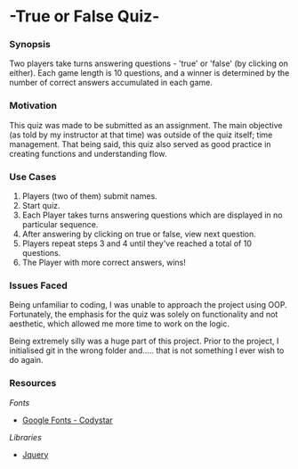 -True or False Quiz-
======

### Synopsis


Two players take turns answering questions - 'true' or 'false' (by clicking on either). Each game length is 10 questions, and a winner is determined by the number of correct answers accumulated in each game.


### Motivation

This quiz was made to be submitted as an assignment. The main objective (as told by my instructor at that time) was outside of the quiz itself; time management. That being said, this quiz also served as good practice in creating functions and understanding flow.


### Use Cases

1. Players (two of them) submit names.
2. Start quiz.
3. Each Player takes turns answering questions which are displayed in no particular sequence.
4. After answering by clicking on true or false, view next question.
5. Players repeat steps 3 and 4 until they've reached a total of 10 questions.
6. The Player with more correct answers, wins!


### Issues Faced

Being unfamiliar to coding, I was unable to approach the project using OOP. Fortunately, the emphasis for the quiz was solely on functionality and not aesthetic, which allowed me more time to work on the logic.

Being extremely silly was a huge part of this project. Prior to the project, I initialised git in the wrong folder and.....
that is not something I ever wish to do again.


### Resources

_Fonts_
* [Google Fonts - Codystar](https://fonts.googleapis.com/css?family=Codystar)

_Libraries_
* [Jquery](https://ajax.googleapis.com/ajax/libs/jquery/1.11.1/jquery.min.js)

